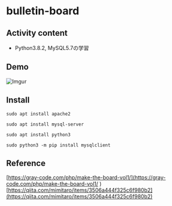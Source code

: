 # bulletin-board  
## Activity content  
* Python3.8.2, MySQL5.7の学習　　
## Demo  
![Imgur](https://i.imgur.com/AYX9OuI.png)
## Install  
```
sudo apt install apache2

sudo apt install mysql-server

sudo apt install python3

sudo python3 -m pip install mysqlclient
```  
## Reference  
[https://gray-code.com/php/make-the-board-vol1/](https://gray-code.com/php/make-the-board-vol1/
)  
[https://qiita.com/mimitaro/items/3506a444f325c6f980b2](https://qiita.com/mimitaro/items/3506a444f325c6f980b2)
